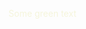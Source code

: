 <!--### Hi there 👋-->



<!--
**silacpr/silacpr** is a ✨ _special_ ✨ repository because its `README.md` (this file) appears on your GitHub profile.

Here are some ideas to get you started:

- 🔭 I’m currently working on ...
- 🌱 I’m currently learning ...
- 👯 I’m looking to collaborate on ...
- 🤔 I’m looking for help with ...
- 💬 Ask me about ...
- 📫 How to reach me: ...
- 😄 Pronouns: ...
- ⚡ Fun fact: ...
-->


<!--
<p>
        <img src="https://github.com/silacpr/silacpr/blob/main/svg/top.svg" alt="Github Stats" />
</p>
-->

<span style="color: beige"> Some green text </span>
<!--
<p align="center">
        <img src="https://github.com/silacpr/silacpr/blob/main/svg/bottom.svg" alt="Github Stats" />
</p>
-->
